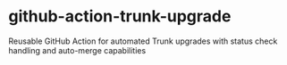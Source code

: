 # github-action-trunk-upgrade
Reusable GitHub Action for automated Trunk upgrades with status check handling and auto-merge capabilities
